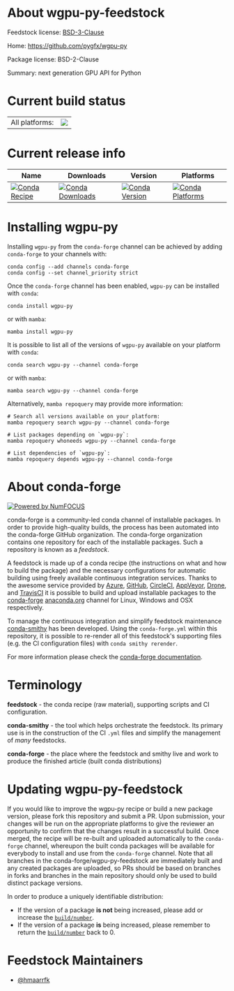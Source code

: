 About wgpu-py-feedstock
=======================

Feedstock license: [BSD-3-Clause](https://github.com/conda-forge/wgpu-py-feedstock/blob/main/LICENSE.txt)

Home: https://github.com/pygfx/wgpu-py

Package license: BSD-2-Clause

Summary: next generation GPU API for Python

Current build status
====================


<table><tr><td>All platforms:</td>
    <td>
      <a href="https://dev.azure.com/conda-forge/feedstock-builds/_build/latest?definitionId=20347&branchName=main">
        <img src="https://dev.azure.com/conda-forge/feedstock-builds/_apis/build/status/wgpu-py-feedstock?branchName=main">
      </a>
    </td>
  </tr>
</table>

Current release info
====================

| Name | Downloads | Version | Platforms |
| --- | --- | --- | --- |
| [![Conda Recipe](https://img.shields.io/badge/recipe-wgpu--py-green.svg)](https://anaconda.org/conda-forge/wgpu-py) | [![Conda Downloads](https://img.shields.io/conda/dn/conda-forge/wgpu-py.svg)](https://anaconda.org/conda-forge/wgpu-py) | [![Conda Version](https://img.shields.io/conda/vn/conda-forge/wgpu-py.svg)](https://anaconda.org/conda-forge/wgpu-py) | [![Conda Platforms](https://img.shields.io/conda/pn/conda-forge/wgpu-py.svg)](https://anaconda.org/conda-forge/wgpu-py) |

Installing wgpu-py
==================

Installing `wgpu-py` from the `conda-forge` channel can be achieved by adding `conda-forge` to your channels with:

```
conda config --add channels conda-forge
conda config --set channel_priority strict
```

Once the `conda-forge` channel has been enabled, `wgpu-py` can be installed with `conda`:

```
conda install wgpu-py
```

or with `mamba`:

```
mamba install wgpu-py
```

It is possible to list all of the versions of `wgpu-py` available on your platform with `conda`:

```
conda search wgpu-py --channel conda-forge
```

or with `mamba`:

```
mamba search wgpu-py --channel conda-forge
```

Alternatively, `mamba repoquery` may provide more information:

```
# Search all versions available on your platform:
mamba repoquery search wgpu-py --channel conda-forge

# List packages depending on `wgpu-py`:
mamba repoquery whoneeds wgpu-py --channel conda-forge

# List dependencies of `wgpu-py`:
mamba repoquery depends wgpu-py --channel conda-forge
```


About conda-forge
=================

[![Powered by
NumFOCUS](https://img.shields.io/badge/powered%20by-NumFOCUS-orange.svg?style=flat&colorA=E1523D&colorB=007D8A)](https://numfocus.org)

conda-forge is a community-led conda channel of installable packages.
In order to provide high-quality builds, the process has been automated into the
conda-forge GitHub organization. The conda-forge organization contains one repository
for each of the installable packages. Such a repository is known as a *feedstock*.

A feedstock is made up of a conda recipe (the instructions on what and how to build
the package) and the necessary configurations for automatic building using freely
available continuous integration services. Thanks to the awesome service provided by
[Azure](https://azure.microsoft.com/en-us/services/devops/), [GitHub](https://github.com/),
[CircleCI](https://circleci.com/), [AppVeyor](https://www.appveyor.com/),
[Drone](https://cloud.drone.io/welcome), and [TravisCI](https://travis-ci.com/)
it is possible to build and upload installable packages to the
[conda-forge](https://anaconda.org/conda-forge) [anaconda.org](https://anaconda.org/)
channel for Linux, Windows and OSX respectively.

To manage the continuous integration and simplify feedstock maintenance
[conda-smithy](https://github.com/conda-forge/conda-smithy) has been developed.
Using the ``conda-forge.yml`` within this repository, it is possible to re-render all of
this feedstock's supporting files (e.g. the CI configuration files) with ``conda smithy rerender``.

For more information please check the [conda-forge documentation](https://conda-forge.org/docs/).

Terminology
===========

**feedstock** - the conda recipe (raw material), supporting scripts and CI configuration.

**conda-smithy** - the tool which helps orchestrate the feedstock.
                   Its primary use is in the construction of the CI ``.yml`` files
                   and simplify the management of *many* feedstocks.

**conda-forge** - the place where the feedstock and smithy live and work to
                  produce the finished article (built conda distributions)


Updating wgpu-py-feedstock
==========================

If you would like to improve the wgpu-py recipe or build a new
package version, please fork this repository and submit a PR. Upon submission,
your changes will be run on the appropriate platforms to give the reviewer an
opportunity to confirm that the changes result in a successful build. Once
merged, the recipe will be re-built and uploaded automatically to the
`conda-forge` channel, whereupon the built conda packages will be available for
everybody to install and use from the `conda-forge` channel.
Note that all branches in the conda-forge/wgpu-py-feedstock are
immediately built and any created packages are uploaded, so PRs should be based
on branches in forks and branches in the main repository should only be used to
build distinct package versions.

In order to produce a uniquely identifiable distribution:
 * If the version of a package **is not** being increased, please add or increase
   the [``build/number``](https://docs.conda.io/projects/conda-build/en/latest/resources/define-metadata.html#build-number-and-string).
 * If the version of a package **is** being increased, please remember to return
   the [``build/number``](https://docs.conda.io/projects/conda-build/en/latest/resources/define-metadata.html#build-number-and-string)
   back to 0.

Feedstock Maintainers
=====================

* [@hmaarrfk](https://github.com/hmaarrfk/)

